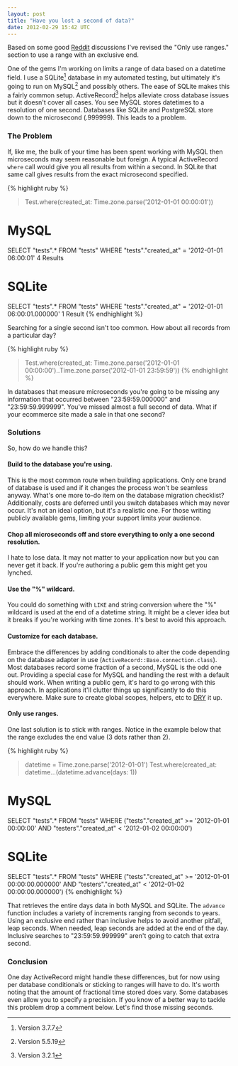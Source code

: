 ```yaml
---
layout: post
title: "Have you lost a second of data?"
date: 2012-02-29 15:42 UTC
---
```


<div class="panel">
  Based on some good <a href="//www.reddit.com/r/rails/comments/qberl/have_you_lost_a_second_of_data">Reddit</a> discussions I've revised the "Only use ranges." section to use a range with an exclusive end.
</div>

One of the gems I'm working on limits a range of data based on a datetime field. I use a SQLite[^1] database in my automated testing, but ultimately it's going to run on MySQL[^2] and possibly others. The ease of SQLite makes this a fairly common setup. ActiveRecord[^3] helps alleviate cross database issues but it doesn't cover all cases. You see MySQL stores datetimes to a resolution of one second. Databases like SQLite and PostgreSQL store down to the microsecond (.999999). This leads to a problem.
<!--more-->

### The Problem

If, like me, the bulk of your time has been spent working with MySQL then microseconds may seem reasonable but foreign. A typical ActiveRecord `where` call would give you all results from within a second. In SQLite that same call gives results from the exact microsecond specified. 

{% highlight ruby %}
> Test.where(created_at: Time.zone.parse('2012-01-01 00:00:01'))

# MySQL
SELECT "tests".* FROM "tests" WHERE "tests"."created_at" = '2012-01-01 06:00:01'
4 Results

# SQLite
SELECT "tests".* FROM "tests" WHERE "tests"."created_at" = '2012-01-01 06:00:01.000000'
1 Result
{% endhighlight %}

Searching for a single second isn't too common. How about all records from a particular day?

{% highlight ruby %}
> Test.where(created_at: Time.zone.parse('2012-01-01 00:00:00')..Time.zone.parse('2012-01-01 23:59:59'))
{% endhighlight %}

In databases that measure microseconds you're going to be missing any information that occurred between "23:59:59.000000" and "23:59:59.999999". You've missed almost a full second of data. What if your ecommerce site made a sale in that one second?

### Solutions

So, how do we handle this?

#### Build to the database you're using.

This is the most common route when building applications. Only one brand of database is used and if it changes the process won't be seamless anyway. What's one more to-do item on the database migration checklist? Additionally, costs are deferred until you switch databases which may never occur. It's not an ideal option, but it's a realistic one. For those writing publicly available gems, limiting your support limits your audience.

#### Chop all microseconds off and store everything to only a one second resolution.

I hate to lose data. It may not matter to your application now but you can never get it back. If you're authoring a public gem this might get you lynched.

#### Use the "%" wildcard.

You could do something with `LIKE` and string conversion where the "%" wildcard is used at the end of a datetime string. It might be a clever idea but it breaks if you're working with time zones. It's best to avoid this approach.

#### Customize for each database.

Embrace the differences by adding conditionals to alter the code depending on the database adapter in use (`ActiveRecord::Base.connection.class`). Most databases record some fraction of a second, MySQL is the odd one out. Providing a special case for MySQL and handling the rest with a default should work. When writing a public gem, it's hard to go wrong with this approach. In applications it'll clutter things up significantly to do this everywhere. Make sure to create global scopes, helpers, etc to [DRY](http://en.wikipedia.org/wiki/Don't_repeat_yourself) it up.

#### Only use ranges.

One last solution is to stick with ranges. Notice in the example below that the range excludes the end value (3 dots rather than 2).

{% highlight ruby %}
> datetime = Time.zone.parse('2012-01-01')
> Test.where(created_at: datetime...(datetime.advance(days: 1))

# MySQL
SELECT "tests".* FROM "tests" WHERE ("tests"."created_at" >= '2012-01-01 00:00:00' AND "testers"."created_at" < '2012-01-02 00:00:00')

# SQLite
SELECT "tests".* FROM "tests" WHERE ("tests"."created_at" >= '2012-01-01 00:00:00.000000' AND "testers"."created_at" < '2012-01-02 00:00:00.000000')
{% endhighlight %}

That retrieves the entire days data in both MySQL and SQLite. The `advance` function includes a variety of increments ranging from seconds to years. Using an exclusive end rather than inclusive helps to avoid another pitfall, leap seconds. When needed, leap seconds are added at the end of the day. Inclusive searches to "23:59:59.999999" aren't going to catch that extra second.

### Conclusion

One day ActiveRecord might handle these differences, but for now using per database conditionals or sticking to ranges will have to do. It's worth noting that the amount of fractional time stored does vary. Some databases even allow you to specify a precision. If you know of a better way to tackle this problem drop a comment below. Let's find those missing seconds.

[^1]: Version 3.7.7
[^2]: Version 5.5.19
[^3]: Version 3.2.1
